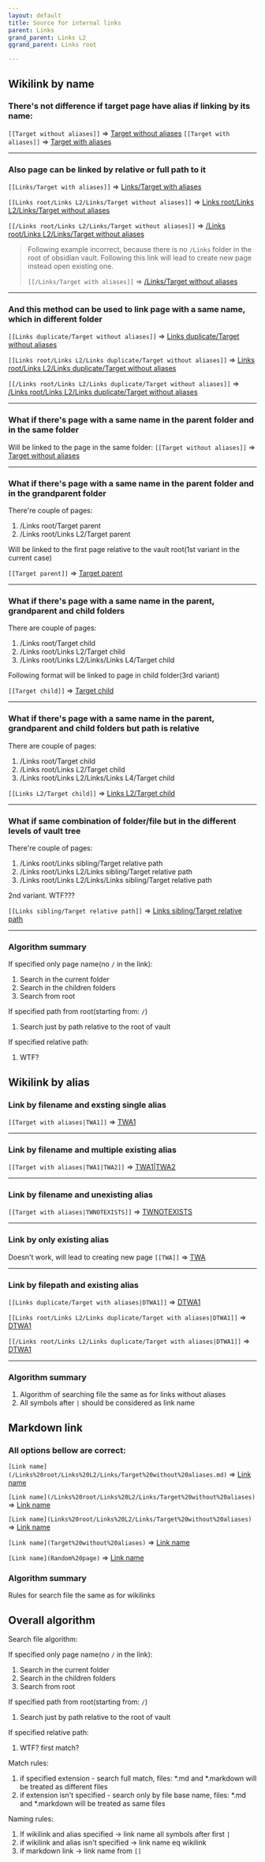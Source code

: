 ```yaml
---
layout: default
title: Source for internal links
parent: Links
grand_parent: Links L2
ggrand_parent: Links root

---
```


## Wikilink by name

### There's not difference if target page have alias if linking by its name:

`[[Target without aliases]]` => [Target without aliases](/obsidian-publish-action-test-sep/Links%20root/Links%20L2/Links/Target%20without%20aliases)
`[[Target with aliases]]` => [Target with aliases](/obsidian-publish-action-test-sep/Links%20root/Links%20L2/Links/Target%20with%20aliases)

***

### Also page can be linked by relative or full path to it

`[[Links/Target with aliases]]` => [Links/Target with aliases](/obsidian-publish-action-test-sep/Links%20root/Links%20L2/Links/Target%20with%20aliases)

`[[Links root/Links L2/Links/Target without aliases]]` => [Links root/Links L2/Links/Target without aliases](/obsidian-publish-action-test-sep/Links%20root/Links%20L2/Links/Target%20without%20aliases)

`[[/Links root/Links L2/Links/Target without aliases]]` => [/Links root/Links L2/Links/Target without aliases](/obsidian-publish-action-test-sep/Links%20root/Links%20L2/Links/Target%20without%20aliases)

> Following example incorrect, because there is no `/Links` folder in the root
> of obsidian vault. Following this link will lead to create new page instead open existing one.
>
> `[[/Links/Target with aliases]]` => [/Links/Target without aliases](/Links/Target%20without%20aliases)

***

### And this method can be used to link page with a same name, which in different folder

`[[Links duplicate/Target without aliases]]` => [Links duplicate/Target without aliases](/obsidian-publish-action-test-sep/Links%20root/Links%20L2/Links%20duplicate/Target%20without%20aliases)

`[[Links root/Links L2/Links duplicate/Target without aliases]]` => [Links root/Links L2/Links duplicate/Target without aliases](/obsidian-publish-action-test-sep/Links%20root/Links%20L2/Links%20duplicate/Target%20without%20aliases)

`[[/Links root/Links L2/Links duplicate/Target without aliases]]` => [/Links root/Links L2/Links duplicate/Target without aliases](/obsidian-publish-action-test-sep/Links%20root/Links%20L2/Links%20duplicate/Target%20without%20aliases)

***

### What if there's page with a same name in the parent folder and in the same folder

Will be linked to the page in the same folder:
`[[Target without aliases]]` => [Target without aliases](/obsidian-publish-action-test-sep/Links%20root/Links%20L2/Links/Target%20without%20aliases)

***

### What if there's page with a same name in the parent folder and in the grandparent folder

There're couple of pages:

1.  /Links root/Target parent
2.  /Links root/Links L2/Target parent

Will be linked to the first page relative to the vault root(1st variant in the current case)

`[[Target parent]]` => [Target parent](/obsidian-publish-action-test-sep/Links%20root/Target%20parent)

***

### What if there's page with a same name in the parent, grandparent and child folders

There are couple of pages:

1.  /Links root/Target child
2.  /Links root/Links L2/Target child
3.  /Links root/Links L2/Links/Links L4/Target child

Following format will be linked to page in child folder(3rd variant)

`[[Target child]]` => [Target child](/obsidian-publish-action-test-sep/Links%20root/Links%20L2/Links/Links%20L4/Target%20child)

***

### What if there's page with a same name in the parent, grandparent and child folders but path is relative

There are couple of pages:

1.  /Links root/Target child
2.  /Links root/Links L2/Target child
3.  /Links root/Links L2/Links/Links L4/Target child

`[[Links L2/Target child]]` => [Links L2/Target child](/obsidian-publish-action-test-sep/Links%20root/Links%20L2/Target%20child)

***

### What if same combination of folder/file but in the different levels of vault tree

There're couple of pages:

1.  /Links root/Links sibling/Target relative path
2.  /Links root/Links L2/Links sibling/Target relative path
3.  /Links root/Links L2/Links/Links sibling/Target relative path

2nd variant. WTF???

`[[Links sibling/Target relative path]]` => [Links sibling/Target relative path](/obsidian-publish-action-test-sep/Links%20root/Links%20L2/Links/Links%20sibling/Target%20relative%20path)

***

### Algorithm summary

If specified only page name(no `/` in the link):

1.  Search in the current folder
2.  Search in the children folders
3.  Search from root

If specified path from root(starting from: `/`)

1.  Search just by path relative to the root of vault

If specified relative path:

1.  WTF?

## Wikilink by alias

### Link by filename and  exsting single alias

`[[Target with aliases|TWA1]]` => [TWA1](/obsidian-publish-action-test-sep/Links%20root/Links%20L2/Links/Target%20with%20aliases)

***

### Link by filename and multiple existing alias

`[[Target with aliases|TWA1|TWA2]]` => [TWA1|TWA2](/obsidian-publish-action-test-sep/Links%20root/Links%20L2/Links/Target%20with%20aliases)

***

### Link by filename and unexisting alias

`[[Target with aliases|TWNOTEXISTS]]` => [TWNOTEXISTS](/obsidian-publish-action-test-sep/Links%20root/Links%20L2/Links/Target%20with%20aliases)

***

### Link by only existing alias

Doesn't work, will lead to creating new page
`[[TWA]]` => [TWA](TWA)

***

### Link by filepath and existing alias

`[[Links duplicate/Target with aliases|DTWA1]]` => [DTWA1](/obsidian-publish-action-test-sep/Links%20root/Links%20L2/Links%20duplicate/Target%20with%20aliases)

`[[Links root/Links L2/Links duplicate/Target with aliases|DTWA1]]` => [DTWA1](/obsidian-publish-action-test-sep/Links%20root/Links%20L2/Links%20duplicate/Target%20with%20aliases)

`[[/Links root/Links L2/Links duplicate/Target with aliases|DTWA1]]` => [DTWA1](/obsidian-publish-action-test-sep/Links%20root/Links%20L2/Links%20duplicate/Target%20with%20aliases)

***

### Algorithm summary

1.  Algorithm of searching file the same as for links without aliases
2.  All symbols after `|` should be considered as link name

## Markdown link

### All options bellow are correct:

`[Link name](/Links%20root/Links%20L2/Links/Target%20without%20aliases.md)` => [Link name](/obsidian-publish-action-test-sep/Links%20root/Links%20L2/Links/Target%20without%20aliases)

`[Link name](/Links%20root/Links%20L2/Links/Target%20without%20aliases)` => [Link name](/obsidian-publish-action-test-sep/Links%20root/Links%20L2/Links/Target%20without%20aliases)

`[Link name](Links%20root/Links%20L2/Links/Target%20without%20aliases)` => [Link name](/obsidian-publish-action-test-sep/Links%20root/Links%20L2/Links/Target%20without%20aliases)

`[Link name](Target%20without%20aliases)` => [Link name](/obsidian-publish-action-test-sep/Links%20root/Links%20L2/Links/Target%20without%20aliases)

`[Link name](Random%20page)` => [Link name](/obsidian-publish-action-test-sep/Links%20root/Links%20L2/Links%20sibling/Random%20page)

### Algorithm summary

Rules for search file the same as for wikilinks

## Overall algorithm

Search file algorithm:

If specified only page name(no `/` in the link):

1.  Search in the current folder
2.  Search in the children folders
3.  Search from root

If specified path from root(starting from: `/`)

1.  Search just by path relative to the root of vault

If specified relative path:

1.  WTF? first match?

Match rules:

1.  if specified extension - search full match, files: \*.md and \*.markdown will be treated as different files
2.  if extension isn't specified - search only by file base name, files: \*.md and \*.markdown will be treated as same files

Naming rules:

1.  If wikilink and alias specified -> link name all symbols after first `|`
2.  if wikilink and alias isn't specified -> link name eq wikilink
3.  if markdown link -> link name from `[]`
